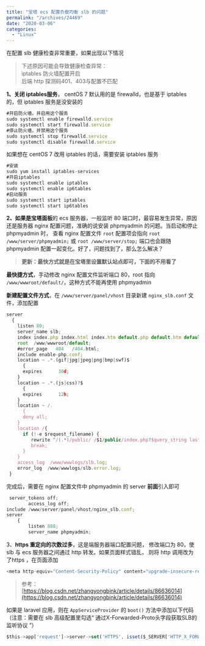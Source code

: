 ```yaml
---
title: "宝塔 ecs 配置负载均衡 slb 的问题"
permalink: "/archives/24469"
date: "2020-03-06"
categories: 
  - "Linux"
---
```


在配置 slb 健康检查非常重要，如果出现以下情况

> 下述原因可能会导致健康检查异常：  
> iptables 防火墙配置开启  
> 后端 http 探测码401、403与配置不匹配

**1、关闭 iptables服务**， centOS 7 默认用的是 firewalld，也是基于 iptables 的，但 iptables 服务是没安装的

``` js
#开启防火墙，并启用这个服务
sudo systemctl enable firewalld.service
sudo systemctl start firewalld.service
#停止防火墙，并禁用这个服务
sudo systemctl stop firewalld.service
sudo systemctl disable firewalld.service
```

如果想在 centOS 7 改用 iptables 的话，需要安装 iptables 服务

``` js
#安装
sudo yum install iptables-services
#开启iptables
sudo systemctl enable iptables
sudo systemctl enable ip6tables
#启动服务
sudo systemctl start iptables
sudo systemctl start ip6tables
```

**2、如果是宝塔面板**的 ecs 服务器，一般监听 80 端口时，最容易发生异常，原因还是服务器 nginx 配置问题，准确的说安装 phpmyadmin 的问题。当启动和停止 phpmyadmin 时， 查看 nginx 配置文件 `root` 配置项会指向 `root /www/server/phpmyadmin;` 或 `root /www/server/stop;` 端口也会跟随 phpmyadmin 配置一起变化。好了，问题找到了，那么怎么解决？

> **更新：最快方式就是在宝塔里设置默认站点即可，下面的不用看了**

**最快捷方式**，手动修改 nginx 配置文件监听端口 80，root 指向 `/www/wwwroot/default/`，这种方式不能再使用 phpmyadmin

**新建配置文件方式**，在 `/www/server/panel/vhost` 目录新建 `nginx_slb.conf` 文件，添加配置

``` js
server
  {
    listen 80;
    server_name slb;
    index index.php index.html index.htm default.php default.htm default.html;
    root  /www/wwwroot/default;
    #error_page   404   /404.html;
    include enable-php.conf;
    location ~ .*.(gif|jpg|jpeg|png|bmp|swf)$
      {
      expires      30d;
    }
    location ~ .*.(js|css)?$
      {
      expires      12h;
    }
    location ~ /.
      {
      deny all;
    }
    location /{
      if (!-e $request_filename) {
         rewrite ^/(.*)/public/ /$1/public/index.php?$query_string last; #推荐
         break;
      }
    }
    access_log  /www/wwwlogs/slb.log;
    error_log  /www/wwwlogs/slb.error.log;
 } 
```

完成后，需要在 nginx 配置文件中 phpmyadmin 的 server **前面**引入即可

``` js
 server_tokens off;
        access_log off;
include /www/server/panel/vhost/nginx_slb.conf;
server
    {
        listen 888;
        server_name phpmyadmin; 
```

3、**https 重定向的次数过多**，这是端服务器端口配置问题， 修改端口为 80，使 slb 与 ecs 服务器之间通过 http 转发。如果页面样式错乱， 则将 http 调用改为了https ，在页面添加

``` js
<meta http-equiv="Content-Security-Policy" content="upgrade-insecure-requests">
```

> 参考： [https://blog.csdn.net/zhangyongbink/article/details/86636014](https://blog.csdn.net/zhangyongbink/article/details/86636014)

如果是 laravel 应用，则在 `AppServiceProvider` 的 `boot()` 方法中添加以下代码（注意：需要在 slb 高级配置里勾选“ 通过X-Forwarded-Proto头字段获取SLB的监听协议 ”）

``` js
$this->app['request']->server->set('HTTPS', isset($_SERVER['HTTP_X_FORWARDED_PROTO']) && 'https' == $_SERVER['HTTP_X_FORWARDED_PROTO']);
```
